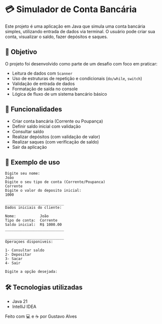 # 💳 Simulador de Conta Bancária

Este projeto é uma aplicação em Java que simula uma conta bancária simples, utilizando entrada de dados via terminal. O usuário pode criar sua conta, visualizar o saldo, fazer depósitos e saques.

## 🧠 Objetivo

O projeto foi desenvolvido como parte de um desafio com foco em praticar:

- Leitura de dados com `Scanner`
- Uso de estruturas de repetição e condicionais (`do/while`, `switch`)
- Validação de entrada de dados
- Formatação de saída no console
- Lógica de fluxo de um sistema bancário básico

## 🚀 Funcionalidades

- Criar conta bancária (Corrente ou Poupança)
- Definir saldo inicial com validação
- Consultar saldo
- Realizar depósitos (com validação de valor)
- Realizar saques (com verificação de saldo)
- Sair da aplicação

## 📸 Exemplo de uso

```text
Digite seu nome: 
João
Digite o seu tipo de conta (Corrente/Poupanca)
Corrente
Digite o valor do deposito inicial: 
1000

___________________________
Dados iniciais do cliente:

Nome:           João
Tipo de conta:  Corrente
Saldo inicial:  R$ 1000.00
___________________________

___________________________
Operaçoes disponiveis:

1- Consultar saldo
2- Depositar
3- Sacar
4- Sair

Digite a opção desejada:
```
## 🛠️ Tecnologias utilizadas

- Java 21
- IntelliJ IDEA


Feito com 💻 e ☕ por Gustavo Alves
